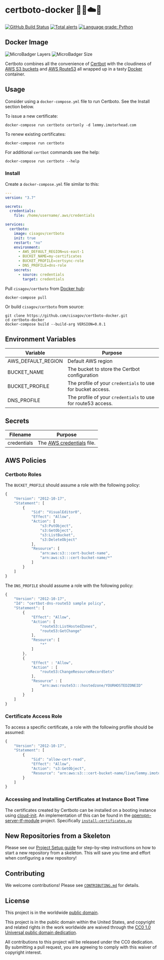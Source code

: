 # certboto-docker 📜🤖☁️🐳 #

[![GitHub Build Status](https://github.com/cisagov/certboto-docker/workflows/build/badge.svg)](https://github.com/cisagov/certboto-docker/actions)
[![Total alerts](https://img.shields.io/lgtm/alerts/g/cisagov/certboto-docker.svg?logo=lgtm&logoWidth=18)](https://lgtm.com/projects/g/cisagov/certboto-docker/alerts/)
[![Language grade: Python](https://img.shields.io/lgtm/grade/python/g/cisagov/certboto-docker.svg?logo=lgtm&logoWidth=18)](https://lgtm.com/projects/g/cisagov/certboto-docker/context:python)

## Docker Image ##

![MicroBadger Layers](https://img.shields.io/microbadger/layers/cisagov/certboto.svg)
![MicroBadger Size](https://img.shields.io/microbadger/image-size/cisagov/certboto.svg)

Certboto combines all the convenience of [Certbot](https://certbot.eff.org)
with the cloudiness of [AWS S3 buckets](https://aws.amazon.com/s3/)
and [AWS Route53](https://aws.amazon.com/route53/)
all wrapped up in a tasty [Docker](https://www.docker.com) container.

## Usage ##

Consider using a `docker-compose.yml` file to run Certboto.
See the Install section below.

To issue a new certificate:

```console
docker-compose run certboto certonly -d lemmy.imotorhead.com
```

To renew existing certificates:

```console
docker-compose run certboto
```

For additional `certbot` commands see the help:

```console
docker-compose run certboto --help
```

### Install ###

Create a `docker-compose.yml` file similar to this:

```yml
---
version: "3.7"

secrets:
  credentials:
    file: /home/username/.aws/credentials

services:
  certboto:
    image: cisagov/certboto
    init: true
    restart: "no"
    environment:
      - AWS_DEFAULT_REGION=us-east-1
      - BUCKET_NAME=my-certificates
      - BUCKET_PROFILE=certsync-role
      - DNS_PROFILE=dns-role
    secrets:
      - source: credentials
        target: credentials
```

Pull `cisagov/certboto` from [Docker hub](https://hub.docker.com):

```console
docker-compose pull
```

Or build `cisagov/certboto` from source:

```console
git clone https://github.com/cisagov/certboto-docker.git
cd certboto-docker
docker-compose build --build-arg VERSION=0.0.1
```

## Environment Variables ##

| Variable      | Purpose      |
|---------------|--------------|
| AWS_DEFAULT_REGION | Default AWS region |
| BUCKET_NAME | The bucket to store the Certbot configuration |
| BUCKET_PROFILE | The profile of your `credentials` to use for bucket access.
| DNS_PROFILE | The profile of your `credentials` to use for route53 access.

## Secrets ##

| Filename      | Purpose              |
|---------------|----------------------|
| credentials   | The [AWS credentials](https://docs.aws.amazon.com/cli/latest/userguide/cli-configure-files.html) file. |

## AWS Policies ##

### Certboto Roles ###

The `BUCKET_PROFILE` should assume a role with the following policy:

```javascript
{
    "Version": "2012-10-17",
    "Statement": [
        {
            "Sid": "VisualEditor0",
            "Effect": "Allow",
            "Action": [
                "s3:PutObject",
                "s3:GetObject",
                "s3:ListBucket",
                "s3:DeleteObject"
            ],
            "Resource": [
                "arn:aws:s3:::cert-bucket-name",
                "arn:aws:s3:::cert-bucket-name/*"
            ]
        }
    ]
}
```

The `DNS_PROFILE` should assume a role with the following policy:

```javascript
{
    "Version": "2012-10-17",
    "Id": "certbot-dns-route53 sample policy",
    "Statement": [
        {
            "Effect": "Allow",
            "Action": [
                "route53:ListHostedZones",
                "route53:GetChange"
            ],
            "Resource": [
                "*"
            ]
        },
        {
            "Effect" : "Allow",
            "Action" : [
                "route53:ChangeResourceRecordSets"
            ],
            "Resource" : [
                "arn:aws:route53:::hostedzone/YOURHOSTEDZONEID"
            ]
        }
    ]
}
```

### Certificate Access Role ###

To access a specific certificate, a role with the following profile should be
assumed:

```javascript
{
    "Version": "2012-10-17",
    "Statement": [
        {
            "Sid": "allow-cert-read",
            "Effect": "Allow",
            "Action": "s3:GetObject",
            "Resource": "arn:aws:s3:::cert-bucket-name/live/lemmy.imotorhead.com/*"
        }
    ]
}
```

### Accessing and Installing Certificates at Instance Boot Time ###

The certificates created by Certboto can be installed on a booting instance
using [cloud-init](https://cloudinit.readthedocs.io/en/latest/).  An implementation
of this can be found in the
[openvpn-server-tf-module](https://github.com/cisagov/openvpn-server-tf-module)
project.  Specifically
[`install-certificates.py`](https://github.com/cisagov/openvpn-server-tf-module/blob/develop/cloudinit/install-certificates.py)

## New Repositories from a Skeleton ##

Please see our [Project Setup guide](https://github.com/cisagov/development-guide/tree/develop/project_setup)
for step-by-step instructions on how to start a new repository from
a skeleton. This will save you time and effort when configuring a
new repository!

## Contributing ##

We welcome contributions!  Please see [`CONTRIBUTING.md`](CONTRIBUTING.md) for
details.

## License ##

This project is in the worldwide [public domain](LICENSE).

This project is in the public domain within the United States, and
copyright and related rights in the work worldwide are waived through
the [CC0 1.0 Universal public domain
dedication](https://creativecommons.org/publicdomain/zero/1.0/).

All contributions to this project will be released under the CC0
dedication. By submitting a pull request, you are agreeing to comply
with this waiver of copyright interest.
